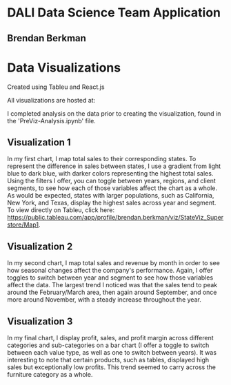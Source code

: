 # DALI Data Science Team Application
## Brendan Berkman

# Data Visualizations

Created using Tableu and React.js

All visualizations are hosted at:

I completed analysis on the data prior to creating the visualization, found in the 'PreViz-Analysis.ipynb' file.

## Visualization 1
In my first chart, I map total sales to their corresponding states. To represent the difference in sales between states, I use a gradient from light blue to dark blue, with darker colors representing the highest total sales. Using the filters I offer, you can toggle between years, regions, and client segments, to see how each of those variables affect the chart as a whole. As would be expected, states with larger populations, such as California, New York, and Texas, display the highest sales across year and segment. 
To view directly on Tableu, click here: https://public.tableau.com/app/profile/brendan.berkman/viz/StateViz_Superstore/Map1.

## Visualization 2
In my second chart, I map total sales and revenue by month in order to see how seasonal changes affect the company's performance. Again, I offer toggles to switch between year and segment to see how those variables affect the data. The largest trend I noticed was that the sales tend to peak around the February/March area, then again around September, and once more around November, with a steady increase throughout the year. 

## Visualization 3
In my final chart, I display profit, sales, and profit margin across different categories and sub-categories on a bar chart (I offer a toggle to switch between each value type, as well as one to switch between years). It was interesting to note that certain products, such as tables, displayed high sales but exceptionally low profits. This trend seemed to carry across the furniture category as a whole. 
